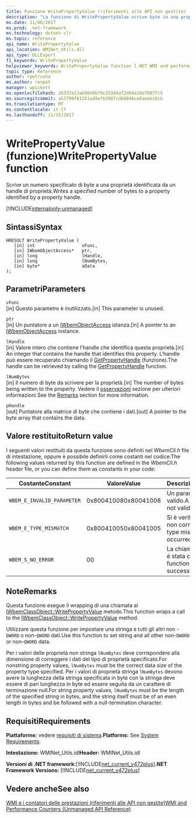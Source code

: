 ```yaml
---
title: Funzione WritePropertyValue (riferimenti alle API non gestite)
description: "La funzione di WritePropertyValue scrive byte in una proprietà."
ms.date: 11/06/2017
ms.prod: .net-framework
ms.technology: dotnet-clr
ms.topic: reference
api_name: WritePropertyValue
api_location: WMINet_Utils.dll
api_type: DLLExport
f1_keywords: WritePropertyValue
helpviewer_keywords: WritePropertyValue function [.NET WMI and performance counters]
topic_type: Reference
author: rpetrusha
ms.author: ronpet
manager: wpickett
ms.openlocfilehash: 26337a13ab9840b79c253d4af2d84a10e70877c5
ms.sourcegitcommit: a53799f81351ad9afb3007cd68846ce6aeeb10cb
ms.translationtype: MT
ms.contentlocale: it-IT
ms.lasthandoff: 11/15/2017
---
```

# <a name="writepropertyvalue-function"></a><span data-ttu-id="b998a-103">WritePropertyValue (funzione)</span><span class="sxs-lookup"><span data-stu-id="b998a-103">WritePropertyValue function</span></span>
<span data-ttu-id="b998a-104">Scrive un numero specificato di byte a una proprietà identificata da un handle di proprietà.</span><span class="sxs-lookup"><span data-stu-id="b998a-104">Writes a specified number of bytes to a property identified by a property handle.</span></span>

[!INCLUDE[internalonly-unmanaged](../../../../includes/internalonly-unmanaged.md)]
    
## <a name="syntax"></a><span data-ttu-id="b998a-105">Sintassi</span><span class="sxs-lookup"><span data-stu-id="b998a-105">Syntax</span></span>  
  
```  
HRESULT WritePropertyValue (
   [in] int                  vFunc, 
   [in] IWbemObjectAccess*   ptr, 
   [in] long                 lHandle,
   [in] long                 lNumBytes,
   [in] byte*                aData
); 
```  

## <a name="parameters"></a><span data-ttu-id="b998a-106">Parametri</span><span class="sxs-lookup"><span data-stu-id="b998a-106">Parameters</span></span>

`vFunc`  
<span data-ttu-id="b998a-107">[in] Questo parametro è inutilizzato.</span><span class="sxs-lookup"><span data-stu-id="b998a-107">[in] This parameter is unused.</span></span>

`ptr`  
<span data-ttu-id="b998a-108">[in] Un puntatore a un [IWbemObjectAccess](https://msdn.microsoft.com/library/aa391770(v=vs.85).aspx) istanza.</span><span class="sxs-lookup"><span data-stu-id="b998a-108">[in] A pointer to an [IWbemObjectAccess](https://msdn.microsoft.com/library/aa391770(v=vs.85).aspx) instance.</span></span>

`lHandle`  
<span data-ttu-id="b998a-109">[in] Valore intero che contiene l'handle che identifica questa proprietà.</span><span class="sxs-lookup"><span data-stu-id="b998a-109">[in] An integer that contains the handle that identifies this property.</span></span> <span data-ttu-id="b998a-110">L'handle può essere recuperato chiamando il [GetPropertyHandle](getpropertyhandle.md) (funzione).</span><span class="sxs-lookup"><span data-stu-id="b998a-110">The handle can be retrieved by calling the [GetPropertyHandle](getpropertyhandle.md) function.</span></span>   

`lNumBytes`  
<span data-ttu-id="b998a-111">[in] Il numero di byte da scrivere per la proprietà.</span><span class="sxs-lookup"><span data-stu-id="b998a-111">[in] The number of bytes being written to the property.</span></span> <span data-ttu-id="b998a-112">Vedere il [osservazioni](#remarks) sezione per ulteriori informazioni.</span><span class="sxs-lookup"><span data-stu-id="b998a-112">See the [Remarks](#remarks) section for more information.</span></span>

`pHandle`   
<span data-ttu-id="b998a-113">[out] Puntatore alla matrice di byte che contiene i dati.</span><span class="sxs-lookup"><span data-stu-id="b998a-113">[out] A pointer to the byte array that contains the data.</span></span>

## <a name="return-value"></a><span data-ttu-id="b998a-114">Valore restituito</span><span class="sxs-lookup"><span data-stu-id="b998a-114">Return value</span></span>

<span data-ttu-id="b998a-115">I seguenti valori restituiti da questa funzione sono definiti nel *WbemCli.h* file di intestazione, oppure è possibile definirli come costanti nel codice:</span><span class="sxs-lookup"><span data-stu-id="b998a-115">The following values returned by this function are defined in the *WbemCli.h* header file, or you can define them as constants in your code:</span></span>

|<span data-ttu-id="b998a-116">Costante</span><span class="sxs-lookup"><span data-stu-id="b998a-116">Constant</span></span>  |<span data-ttu-id="b998a-117">Valore</span><span class="sxs-lookup"><span data-stu-id="b998a-117">Value</span></span>  |<span data-ttu-id="b998a-118">Descrizione</span><span class="sxs-lookup"><span data-stu-id="b998a-118">Description</span></span>  |
|---------|---------|---------|
|`WBEM_E_INVALID_PARAMETER` | <span data-ttu-id="b998a-119">0x80041008</span><span class="sxs-lookup"><span data-stu-id="b998a-119">0x80041008</span></span> | <span data-ttu-id="b998a-120">Un parametro non è valido.</span><span class="sxs-lookup"><span data-stu-id="b998a-120">A parameter is not valid.</span></span> |
|`WBEM_E_TYPE_MISMATCH` | <span data-ttu-id="b998a-121">0x80041005</span><span class="sxs-lookup"><span data-stu-id="b998a-121">0x80041005</span></span> | <span data-ttu-id="b998a-122">Si è verificato un tipo non corrispondente.</span><span class="sxs-lookup"><span data-stu-id="b998a-122">A type mismatch occurred.</span></span> |
|`WBEM_S_NO_ERROR` | <span data-ttu-id="b998a-123">0</span><span class="sxs-lookup"><span data-stu-id="b998a-123">0</span></span> | <span data-ttu-id="b998a-124">La chiamata di funzione è stata completata.</span><span class="sxs-lookup"><span data-stu-id="b998a-124">The function call was successful.</span></span>  |
  
## <a name="remarks"></a><span data-ttu-id="b998a-125">Note</span><span class="sxs-lookup"><span data-stu-id="b998a-125">Remarks</span></span>

<span data-ttu-id="b998a-126">Questa funzione esegue il wrapping di una chiamata al [IWbemClassObject::WritePropertyValue](https://msdn.microsoft.com/library/aa391783(v=vs.85).aspx) metodo.</span><span class="sxs-lookup"><span data-stu-id="b998a-126">This function wraps a call to the [IWbemClassObject::WritePropertyValue](https://msdn.microsoft.com/library/aa391783(v=vs.85).aspx) method.</span></span>

<span data-ttu-id="b998a-127">Utilizzare questa funzione per impostare una stringa e tutti gli altri non -`DWORD` o non-`QWORD` dati.</span><span class="sxs-lookup"><span data-stu-id="b998a-127">Use this function to set string and all other non-`DWORD` or non-`QWORD` data.</span></span>

<span data-ttu-id="b998a-128">Per i valori delle proprietà non stringa `lNumBytes` deve corrispondere alla dimensione di correggere i dati del tipo di proprietà specificato.</span><span class="sxs-lookup"><span data-stu-id="b998a-128">For nonstring property values, `lNumBytes` must be the correct data size of the property type specified.</span></span> <span data-ttu-id="b998a-129">Per i valori di proprietà stringa `lNumBytes` devono avere la lunghezza della stringa specificata in byte con la stringa deve essere di pari lunghezza in byte ed essere seguita da un carattere di terminazione null.</span><span class="sxs-lookup"><span data-stu-id="b998a-129">For string property values, `lNumBytes` must be the length of the specified string in bytes, and the string itself must be of an even length in bytes and be followed with a null-termination character.</span></span>

## <a name="requirements"></a><span data-ttu-id="b998a-130">Requisiti</span><span class="sxs-lookup"><span data-stu-id="b998a-130">Requirements</span></span>  
<span data-ttu-id="b998a-131">**Piattaforme:** vedere [requisiti di sistema](../../../../docs/framework/get-started/system-requirements.md).</span><span class="sxs-lookup"><span data-stu-id="b998a-131">**Platforms:** See [System Requirements](../../../../docs/framework/get-started/system-requirements.md).</span></span>  
  
 <span data-ttu-id="b998a-132">**Intestazione:** WMINet_Utils.idl</span><span class="sxs-lookup"><span data-stu-id="b998a-132">**Header:** WMINet_Utils.idl</span></span>  
  
 <span data-ttu-id="b998a-133">**Versioni di .NET framework:**[!INCLUDE[net_current_v472plus](../../../../includes/net-current-v472plus.md)]</span><span class="sxs-lookup"><span data-stu-id="b998a-133">**.NET Framework Versions:** [!INCLUDE[net_current_v472plus](../../../../includes/net-current-v472plus.md)]</span></span>  
  
## <a name="see-also"></a><span data-ttu-id="b998a-134">Vedere anche</span><span class="sxs-lookup"><span data-stu-id="b998a-134">See also</span></span>  
[<span data-ttu-id="b998a-135">WMI e i contatori delle prestazioni (riferimenti alle API non gestite)</span><span class="sxs-lookup"><span data-stu-id="b998a-135">WMI and Performance Counters (Unmanaged API Reference)</span></span>](index.md)
